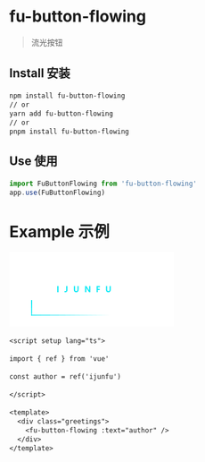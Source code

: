 
# fu-button-flowing

> 流光按钮

## Install 安装

```shell
npm install fu-button-flowing
// or
yarn add fu-button-flowing
// or
pnpm install fu-button-flowing
```

## Use 使用

``` ts
import FuButtonFlowing from 'fu-button-flowing'
app.use(FuButtonFlowing)
```

# Example 示例

![示例](./imgs/example.gif)

```vue
<script setup lang="ts">

import { ref } from 'vue'

const author = ref('ijunfu')

</script>

<template>
  <div class="greetings">
    <fu-button-flowing :text="author" />
  </div>
</template>
```
